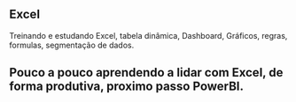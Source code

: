 ## Excel
Treinando e estudando Excel, tabela dinâmica, Dashboard, Gráficos, regras, formulas, segmentação de dados.


## Pouco a pouco aprendendo a lidar com Excel, de forma produtiva, proximo passo PowerBI.
